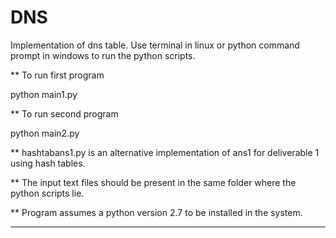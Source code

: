 DNS
===

Implementation of dns table. Use terminal in linux or python command prompt in windows to run the python scripts.

** To run first program

python main1.py

** To run second program 

python main2.py 

** hashtabans1.py is an alternative implementation of ans1 for deliverable 1 using hash tables.

** The input text files should be present in the same folder where the python scripts lie.

** Program assumes a python version 2.7 to be installed in the system.

-----------------------------------------------------------------------------------------------------


